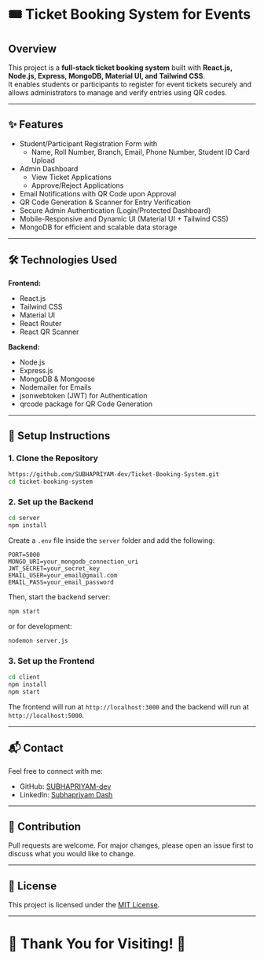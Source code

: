 # 🎟️ Ticket Booking System for Events  

## Overview  
This project is a **full-stack ticket booking system** built with **React.js, Node.js, Express, MongoDB, Material UI, and Tailwind CSS**.  
It enables students or participants to register for event tickets securely and allows administrators to manage and verify entries using QR codes.  

---

## ✨ Features  
- Student/Participant Registration Form with  
  - Name, Roll Number, Branch, Email, Phone Number, Student ID Card Upload  
- Admin Dashboard  
  - View Ticket Applications  
  - Approve/Reject Applications  
- Email Notifications with QR Code upon Approval  
- QR Code Generation & Scanner for Entry Verification  
- Secure Admin Authentication (Login/Protected Dashboard)  
- Mobile-Responsive and Dynamic UI (Material UI + Tailwind CSS)  
- MongoDB for efficient and scalable data storage  

---

## 🛠️ Technologies Used  
**Frontend:**  
- React.js  
- Tailwind CSS  
- Material UI  
- React Router  
- React QR Scanner  

**Backend:**  
- Node.js  
- Express.js  
- MongoDB & Mongoose  
- Nodemailer for Emails  
- jsonwebtoken (JWT) for Authentication  
- qrcode package for QR Code Generation  

---

## 🚀 Setup Instructions  

### 1. Clone the Repository  
```bash
https://github.com/SUBHAPRIYAM-dev/Ticket-Booking-System.git
cd ticket-booking-system
```

### 2. Set up the Backend  
```bash
cd server
npm install
```
Create a `.env` file inside the `server` folder and add the following:
```
PORT=5000
MONGO_URI=your_mongodb_connection_uri
JWT_SECRET=your_secret_key
EMAIL_USER=your_email@gmail.com
EMAIL_PASS=your_email_password
```
Then, start the backend server:  
```bash
npm start
```
or for development:
```bash
nodemon server.js
```

### 3. Set up the Frontend  
```bash
cd client
npm install
npm start
```

The frontend will run at `http://localhost:3000` and the backend will run at `http://localhost:5000`.

---



## 📬 Contact  
Feel free to connect with me:  
- GitHub: [SUBHAPRIYAM-dev](https://github.com/SUBHAPRIYAM-dev)  
- LinkedIn: [Subhapriyam Dash](https://www.linkedin.com/in/subhapriyam-dash-b77184230/)  

---

## 📢 Contribution  
Pull requests are welcome. For major changes, please open an issue first to discuss what you would like to change.  

---

## 📝 License  
This project is licensed under the [MIT License](LICENSE).  

---

# 🌟 Thank You for Visiting! 🌟
